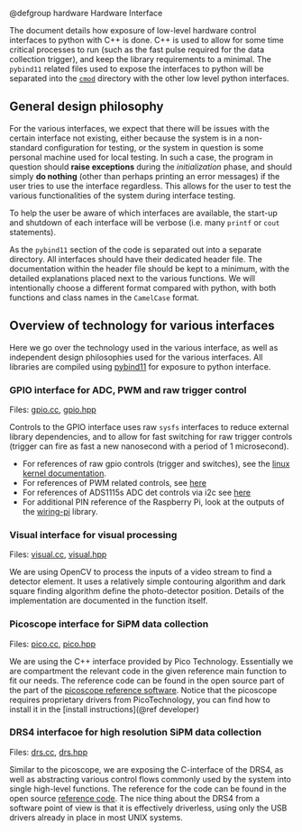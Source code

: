 @defgroup hardware Hardware Interface

The document details how exposure of low-level hardware control interfaces to
python with C++ is done. C++ is used to allow for some time critical processes to
run (such as the fast pulse required for the data collection trigger), and keep
the library requirements to a minimal. The `pybind11` related files used to
expose the interfaces to python will be separated into the [`cmod`](../cmod)
directory with the other low level python interfaces.

## General design philosophy

For the various interfaces, we expect that there will be issues with the certain
interface not existing, either because the system is in a non-standard
configuration for testing, or the system in question is some personal machine
used for local testing. In such a case, the program in question should **raise
exceptions** during the _initialization_ phase, and should simply **do nothing**
(other than perhaps printing an error messages) if the user tries to use the
interface regardless. This allows for the user to test the various
functionalities of the system during interface testing.

To help the user be aware of which interfaces are available, the start-up and
shutdown of each interface will be verbose (i.e. many `printf` or `cout`
statements).

As the `pybind11` section of the code is separated out into a separate directory.
All interfaces should have their dedicated header file. The documentation within
the header file should be kept to a minimum, with the detailed explanations
placed next to the various functions. We will intentionally choose a different
format compared with python, with both functions and class names in the
`CamelCase` format.

## Overview of technology for various interfaces

Here we go over the technology used in the various interface, as well as
independent design philosophies used for the various interfaces. All libraries
are compiled using [pybind11][pybind11] for exposure to python interface.

### GPIO interface for ADC, PWM and raw trigger control

Files: [gpio.cc](gpio.cc), [gpio.hpp](gpio.hpp)

Controls to the GPIO interface uses raw `sysfs` interfaces to reduce external
library dependencies, and to allow for fast switching for raw trigger controls
(trigger can fire as fast a new nanosecond with a period of 1 microsecond).

- For references of raw gpio controls (trigger and switches), see the [linux
  kernel documentation][gpio-elinux].
- For references of PWM related controls, see [here][pwm]
- For references of ADS1115s ADC det controls via i2c see [here][ads1115]
- For additional PIN reference of the Raspberry Pi, look at the outputs of the
  [wiring-pi][wiringpi] library.

### Visual interface for visual processing

Files: [visual.cc](visual.cc), [visual.hpp](visual.hpp)

We are using OpenCV to process the inputs of a video stream to find a detector
element. It uses a relatively simple contouring algorithm and dark square finding
algorithm define the photo-detector position. Details of the implementation are
documented in the function itself.

### Picoscope interface for SiPM data collection

Files: [pico.cc](pico.cc), [pico.hpp](pico.hpp)

We are using the C++ interface provided by Pico Technology. Essentially we are
compartment the relevant code in the given reference main function to fit our
needs. The reference code can be found in the open source part of the part of
the [picoscope reference software][picoscope]. Notice that the picoscope
requires proprietary drivers from PicoTechnology, you can find how to install
it in the [install instructions](@ref developer)

### DRS4 interfacoe for high resolution SiPM data collection

Files: [drs.cc](drs.cc), [drs.hpp](drs.hpp)

Similar to the picoscope, we are exposing the C-interface of the DRS4, as well
as abstracting various control flows commonly used by the system into single
high-level functions. The reference for the code can be found in the open
source [reference code][drs4_ref]. The nice thing about the DRS4 from a
software point of view is that it is effectively driverless, using only the USB
drivers already in place in most UNIX systems.

[gcode]: https://marlinfw.org/meta/gcode/
[pybind11]: https://pybind11.readthedocs.io/en/stable/
[gpio-elinux]: https://elinux.org/GPIO
[pwm]: https://jumpnowtek.com/rpi/Using-the-Raspberry-Pi-Hardware-PWM-timers.html
[ads1115]: http://www.bristolwatch.com/rpi/ads1115.html
[wiringpi]: http://wiringpi.com/
[picoscope]: https://github.com/picotech/picosdk-c-examples
[drs4_ref]: https://www.psi.ch/en/drs/software-download
